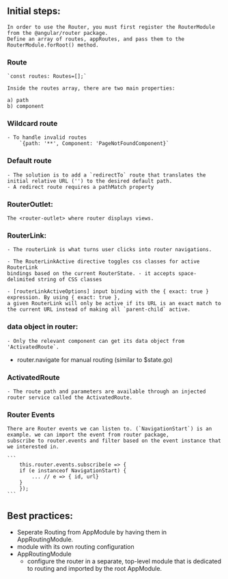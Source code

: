 ## Initial steps:
    In order to use the Router, you must first register the RouterModule from the @angular/router package. 
    Define an array of routes, appRoutes, and pass them to the RouterModule.forRoot() method.

### Route
    `const routes: Routes=[];`

    Inside the routes array, there are two main properties:

    a) path
    b) component

### Wildcard route
    - To handle invalid routes
        `{path: '**', Component: 'PageNotFoundComponent}`

### Default route
    - The solution is to add a `redirectTo` route that translates the initial relative URL ('') to the desired default path.
    - A redirect route requires a pathMatch property

### RouterOutlet:
    The <router-outlet> where router displays views.

### RouterLink:
    - The routerLink is what turns user clicks into router navigations. 

    - The RouterLinkActive directive toggles css classes for active RouterLink 
    bindings based on the current RouterState. - it accepts space-delimited string of CSS classes

    - [routerLinkActiveOptions] input binding with the { exact: true } expression. By using { exact: true }, 
    a given RouterLink will only be active if its URL is an exact match to the current URL instead of making all `parent-child` active.

### data object in router:
    - Only the relevant component can get its data object from 'ActivatedRoute`.

- router.navigate for manual routing (similar to $state.go)

### ActivatedRoute
    - The route path and parameters are available through an injected router service called the ActivatedRoute.

### Router Events
    There are Router events we can listen to. (`NavigationStart`) is an example. we can import the event from router package,
    subscribe to router.events and filter based on the event instance that we interested in.

    ```
        this.router.events.subscribe(e => {
        if (e instanceof NavigationStart) {
            ... // e => { id, url}
        }
        });
    ```


## Best practices:
- Seperate Routing from AppModule by having them in AppRoutingModule.
- module with its own routing configuration
-  AppRoutingModule
    - configure the router in a separate, top-level module that is dedicated to routing and imported by the root AppModule.


